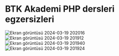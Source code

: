 <h1>BTK Akademi PHP dersleri egzersizleri</h1>

![Ekran görüntüsü 2024-03-19 202016](https://github.com/arazumut/PHPdersleri/assets/150933483/4cdb59f3-7286-48a6-b075-0b0b2ce21330)
![Ekran görüntüsü 2024-03-19 201912](https://github.com/arazumut/PHPdersleri/assets/150933483/7a57bc66-e15b-4576-aca8-b9317dcb3d11)
![Ekran görüntüsü 2024-03-19 201940](https://github.com/arazumut/PHPdersleri/assets/150933483/fbdc2bdf-60c8-4f81-a191-c81dda99e398)
![Ekran görüntüsü 2024-03-19 201924](https://github.com/arazumut/PHPdersleri/assets/150933483/df1b0d3d-808b-4c7d-9b43-b3ea0d6def73)
